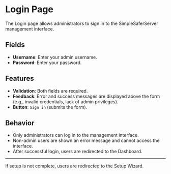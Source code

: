 # Login Page

The Login page allows administrators to sign in to the SimpleSaferServer management interface.

## Fields
- **Username**: Enter your admin username.
- **Password**: Enter your password.

## Features
- **Validation**: Both fields are required.
- **Feedback**: Error and success messages are displayed above the form (e.g., invalid credentials, lack of admin privileges).
- **Button**: `Sign in` (submits the form).

## Behavior
- Only administrators can log in to the management interface.
- Non-admin users are shown an error message and cannot access the interface.
- After successful login, users are redirected to the Dashboard.

---

If setup is not complete, users are redirected to the Setup Wizard. 